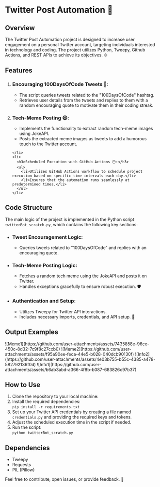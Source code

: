 <!DOCTYPE html>
<html>

<head></head>

<body>

  <h1>Twitter Post Automation 🚀</h1>

  <h2>Overview</h2>

  <p>The Twitter Post Automation project is designed to increase user engagement on a personal Twitter account, targeting individuals interested in technology and coding. The project utilizes Python, Tweepy, Github Actions, and REST APIs to achieve its objectives. 🌐</p>

  <h2>Features</h2>

  <ol>
    <li>
      <h3>Encouraging 100DaysOfCode Tweets 💬:</h3>
      <ul>
        <li>The script queries tweets related to the "100DaysOfCode" hashtag.</li>
        <li>Retrieves user details from the tweets and replies to them with a random encouraging quote to motivate them in their coding streak.</li>
      </ul>
    </li>
    <li>
      <h3>Tech-Meme Posting 😄:</h3>
      <ul>
        <li>Implements the functionality to extract random tech-meme images using JokeAPI.</li>
        <li>Posts the extracted meme images as tweets to add a humorous touch to the Twitter account.</li>
      </ul>
      
    </li>
    <li>
      <h3>Scheduled Execution with GitHub Actions 🕒:</h3>
      <ul>
        <li>Utilizes GitHub Actions workflow to schedule project execution based on specific time intervals each day.</li>
        <li>Ensures that the automation runs seamlessly at predetermined times.</li>
      </ul>
    </li>
  </ol>

  <h2>Code Structure</h2>

  <p>The main logic of the project is implemented in the Python script <code>twitterBot_scratch.py</code>, which contains the following key sections:</p>

  <ul>
    <li>
      <h3>Tweet Encouragement Logic:</h3>
      <ul>
        <li>Queries tweets related to "100DaysOfCode" and replies with an encouraging quote.</li>
      </ul>
    </li>
    <li>
      <h3>Tech-Meme Posting Logic:</h3>
      <ul>
        <li>Fetches a random tech meme using the JokeAPI and posts it on Twitter.</li>
        <li>Handles exceptions gracefully to ensure robust execution. 🛡️</li>
      </ul>
    </li>
    <li>
      <h3>Authentication and Setup:</h3>
      <ul>
        <li>Utilizes Tweepy for Twitter API interactions.</li>
        <li>Includes necessary imports, credentials, and API setup. 🔐</li>
      </ul>
    </li>
  </ul>

<h2> Output Examples </h2>
![Meme1](https://github.com/user-attachments/assets/7435858e-96ce-450c-8d32-7c9f8c27ccb0)
![Meme2](https://github.com/user-attachments/assets/f95a90ee-feca-44e5-b028-040dcb90130f)
![Info2](https://github.com/user-attachments/assets/4e03b755-b55c-4385-a478-582792136f0d)
![Info1](https://github.com/user-attachments/assets/b6ab3abd-a366-4f8b-b087-683826c97b37)



  <h2>How to Use</h2>

  <ol>
    <li>Clone the repository to your local machine:
    </li>
    <li>Install the required dependencies:
      <br>
      <code>pip install -r requirements.txt</code>
    </li>
    <li>Set up your Twitter API credentials by creating a file named <code>credentials.py</code> and providing the required keys and tokens.</li>
    <li>Adjust the scheduled execution time in the script if needed.</li>
    <li>Run the script:
      <br>
      <code>python twitterBot_scratch.py</code>
    </li>
  </ol>

  <h2>Dependencies</h2>

  <ul>
    <li>Tweepy</li>
    <li>Requests</li>
    <li>PIL (Pillow)</li>
  </ul>



  <p>Feel free to contribute, open issues, or provide feedback. 🎉</p>

</body>

</html>
